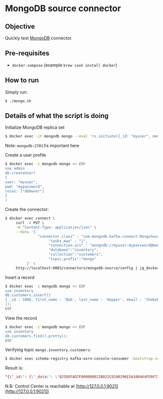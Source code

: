 # MongoDB source connector

## Objective

Quickly test [MongoDB](https://docs.mongodb.com/ecosystem/connectors/kafka/) connector.

## Pre-requisites

* `docker-compose` (example `brew cask install docker`)



## How to run

Simply run:

```
$ ./mongo.sh
```

## Details of what the script is doing


Initialize MongoDB replica set

```bash
$ docker exec -it mongodb mongo --eval 'rs.initiate({_id: "myuser", members:[{_id: 0, host: "mongodb:27017"}]})'
```

Note: `mongodb:27017`is important here

Create a user profile

```bash
$ docker exec -i mongodb mongo << EOF
use admin
db.createUser(
{
user: "myuser",
pwd: "mypassword",
roles: ["dbOwner"]
}
)
```

Create the connector:

```bash
$ docker exec connect \
     curl -X PUT \
     -H "Content-Type: application/json" \
     --data '{
               "connector.class" : "com.mongodb.kafka.connect.MongoSourceConnector",
                    "tasks.max" : "1",
                    "connection.uri" : "mongodb://myuser:mypassword@mongodb:27017",
                    "database":"inventory",
                    "collection":"customers",
                    "topic.prefix":"mongo"
          }' \
     http://localhost:8083/connectors/mongodb-source/config | jq_docker_cli .
```

Insert a record

```bash
$ docker exec -i mongodb mongo << EOF
use inventory
db.customers.insert([
{ _id : 1006, first_name : 'Bob', last_name : 'Hopper', email : 'thebob@example.com' }
]);
EOF
```

View the record

```bash
$ docker exec -i mongodb mongo << EOF
use inventory
db.customers.find().pretty();
EOF
```

Verifying topic `mongo.inventory.customers`:

```bash
$ docker exec schema-registry kafka-avro-console-consumer -bootstrap-server broker:9092 --topic mongo.inventory.customers --from-beginning --max-messages 1
```

Result is:

```json
"{\"_id\": {\"_data\": \"825DEFAD7F000000022B022C0100296E5A100464FD9F727D5D40EC96C7C03D3B636406461E5F6964002B020004\", \"_typeBits\": {\"$binary\": \"QA==\", \"$type\": \"00\"}}, \"operationType\": \"insert\", \"clusterTime\": {\"$timestamp\": {\"t\": 1575988607, \"i\": 2}}, \"fullDocument\": {\"_id\": 1.0, \"first_name\": \"Bob\", \"last_name\": \"Hopper\", \"email\": \"thebob@example.com\"}, \"ns\": {\"db\": \"inventory\", \"coll\": \"customers\"}, \"documentKey\": {\"_id\": 1.0}}"
```

N.B: Control Center is reachable at [http://127.0.0.1:9021](http://127.0.0.1:9021])
